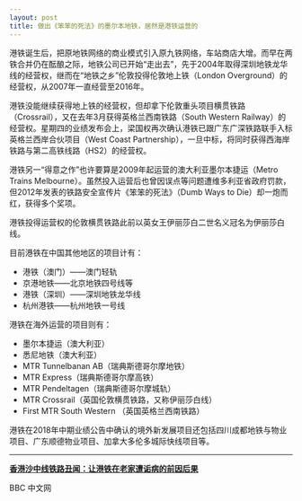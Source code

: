 ```yaml
---
layout: post
title: 做出《笨笨的死法》的墨尔本地铁，居然是港铁运营的
---
```


港铁诞生后，把原地铁网络的商业模式引入原九铁网络，车站商店大增。而早在两铁合并仍在酝酿之际，地铁公司已开始“走出去”，先于2004年取得深圳地铁龙华线的经营权，继而在“地铁之乡”伦敦投得伦敦地上铁（London Overground）的经营权，从2007年一直经营至2016年。

港铁没能继续获得地上铁的经营权，但却拿下伦敦重头项目横贯铁路（Crossrail），又在去年3月获得英格兰西南铁路（South Western Railway）的经营权。星期四的业绩发布会上，梁国权再次确认港铁已跟广东广深铁路联手入标英格兰西岸合伙项目（West Coast Partnership），一旦中标，将同时获得西海岸铁路与第二高铁线路（HS2）的经营权。

港铁另一“得意之作”也许要算是2009年起运营的澳大利亚墨尔本捷运（Metro Trains Melbourne）。虽然投入运营后也曾因误点等问题遭维多利亚省政府罚款，但2012年发表的铁路安全宣传片《笨笨的死法》（Dumb Ways to Die）却一炮而红，获得多个奖项。

港铁投得运营权的伦敦横贯铁路此前以英女王伊丽莎白二世名义冠名为伊丽莎白线。

目前港铁在中国其他地区的项目计有：

- 港铁（澳门）——澳门轻轨
- 京港地铁——北京地铁四号线等
- 港铁（深圳）——深圳地铁龙华线
- 杭州港铁——杭州地铁一号线

港铁在海外运营的项目则有：

- 墨尔本捷运（澳大利亚）
- 悉尼地铁（澳大利亚）
- MTR Tunnelbanan AB（瑞典斯德哥尔摩地铁）
- MTR Express（瑞典斯德哥尔摩高铁）
- MTR Pendeltagen（瑞典斯德哥尔摩城轨）
- MTR Crossrail（英国伦敦横贯铁路，又称伊丽莎白线）
- First MTR South Western （英国英格兰西南铁路）

港铁在2018年中期业绩公告中确认的境外新发展项目还包括四川成都地铁与物业项目、广东顺德物业项目、加拿大多伦多城际快线项目等。

---

**[香港沙中线铁路丑闻：让港铁在老家遭诟病的前因后果](https://www.bbc.com/zhongwen/simp/chinese-news-45124912)**

BBC 中文网
